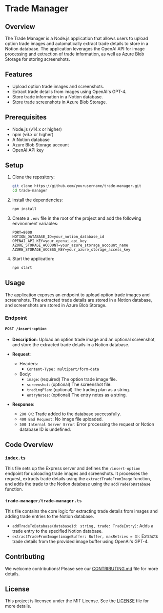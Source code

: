 # Trade Manager

## Overview

The Trade Manager is a Node.js application that allows users to upload option trade images and automatically extract trade details to store in a Notion database. The application leverages the OpenAI API for image processing and extraction of trade information, as well as Azure Blob Storage for storing screenshots.

## Features

- Upload option trade images and screenshots.
- Extract trade details from images using OpenAI's GPT-4.
- Store trade information in a Notion database.
- Store trade screenshots in Azure Blob Storage.

## Prerequisites

- Node.js (v14.x or higher)
- npm (v6.x or higher)
- A Notion database
- Azure Blob Storage account
- OpenAI API key

## Setup

1. Clone the repository:

    ```bash
    git clone https://github.com/yourusername/trade-manager.git
    cd trade-manager
    ```

2. Install the dependencies:

    ```bash
    npm install
    ```

3. Create a `.env` file in the root of the project and add the following environment variables:

    ```plaintext
    PORT=8000
    NOTION_DATABASE_ID=your_notion_database_id
    OPENAI_API_KEY=your_openai_api_key
    AZURE_STORAGE_ACCOUNT=your_azure_storage_account_name
    AZURE_STORAGE_ACCESS_KEY=your_azure_storage_access_key
    ```

4. Start the application:

    ```bash
    npm start
    ```

## Usage

The application exposes an endpoint to upload option trade images and screenshots. The extracted trade details are stored in a Notion database, and screenshots are stored in Azure Blob Storage.

### Endpoint

#### `POST /insert-option`

- **Description**: Upload an option trade image and an optional screenshot, and store the extracted trade details in a Notion database.

- **Request**:
    - Headers:
        - `Content-Type: multipart/form-data`
    - Body:
        - `image`: (required) The option trade image file.
        - `screenshot`: (optional) The screenshot file.
        - `tradingPlan`: (optional) The trading plan as a string.
        - `entryNotes`: (optional) The entry notes as a string.

- **Response**:
    - `200 OK`: Trade added to the database successfully.
    - `400 Bad Request`: No image file uploaded.
    - `500 Internal Server Error`: Error processing the request or Notion database ID is undefined.

## Code Overview

### `index.ts`

This file sets up the Express server and defines the `/insert-option` endpoint for uploading trade images and screenshots. It processes the request, extracts trade details using the `extractTradeFromImage` function, and adds the trade to the Notion database using the `addTradeToDatabase` function.

### `trade-manager/trade-manager.ts`

This file contains the core logic for extracting trade details from images and adding trade entries to the Notion database.

- `addTradeToDatabase(databaseId: string, trade: TradeEntry)`: Adds a trade entry to the specified Notion database.
- `extractTradeFromImage(imageBuffer: Buffer, maxRetries = 3)`: Extracts trade details from the provided image buffer using OpenAI's GPT-4.

## Contributing

We welcome contributions! Please see our [CONTRIBUTING.md](CONTRIBUTING.md) file for more details.

## License

This project is licensed under the MIT License. See the [LICENSE](LICENSE) file for more details.